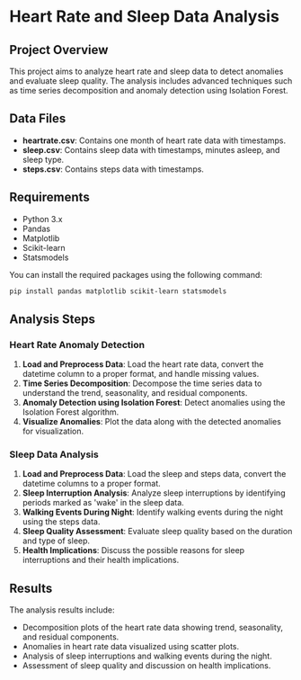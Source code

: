 # Heart Rate and Sleep Data Analysis

## Project Overview

This project aims to analyze heart rate and sleep data to detect anomalies and evaluate sleep quality. The analysis includes advanced techniques such as time series decomposition and anomaly detection using Isolation Forest.

## Data Files

- **heartrate.csv**: Contains one month of heart rate data with timestamps.
- **sleep.csv**: Contains sleep data with timestamps, minutes asleep, and sleep type.
- **steps.csv**: Contains steps data with timestamps.

## Requirements

- Python 3.x
- Pandas
- Matplotlib
- Scikit-learn
- Statsmodels

You can install the required packages using the following command:

```bash
pip install pandas matplotlib scikit-learn statsmodels
```

## Analysis Steps

### Heart Rate Anomaly Detection

1. **Load and Preprocess Data**: Load the heart rate data, convert the datetime column to a proper format, and handle missing values.
2. **Time Series Decomposition**: Decompose the time series data to understand the trend, seasonality, and residual components.
3. **Anomaly Detection using Isolation Forest**: Detect anomalies using the Isolation Forest algorithm.
4. **Visualize Anomalies**: Plot the data along with the detected anomalies for visualization.

### Sleep Data Analysis

1. **Load and Preprocess Data**: Load the sleep and steps data, convert the datetime columns to a proper format.
2. **Sleep Interruption Analysis**: Analyze sleep interruptions by identifying periods marked as 'wake' in the sleep data.
3. **Walking Events During Night**: Identify walking events during the night using the steps data.
4. **Sleep Quality Assessment**: Evaluate sleep quality based on the duration and type of sleep.
5. **Health Implications**: Discuss the possible reasons for sleep interruptions and their health implications.

## Results

The analysis results include:

- Decomposition plots of the heart rate data showing trend, seasonality, and residual components.
- Anomalies in heart rate data visualized using scatter plots.
- Analysis of sleep interruptions and walking events during the night.
- Assessment of sleep quality and discussion on health implications.
